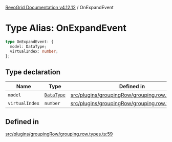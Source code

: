 [RevoGrid Documentation v4.12.12](README.md) / OnExpandEvent

# Type Alias: OnExpandEvent

```ts
type OnExpandEvent: {
  model: DataType;
  virtualIndex: number;
};
```

## Type declaration

| Name | Type | Defined in |
| ------ | ------ | ------ |
| `model` | [`DataType`](TypeAlias.DataType.md) | [src/plugins/groupingRow/grouping.row.types.ts:60](https://github.com/revolist/revogrid/blob/ecd92bead8bd3117a71a9fcab227f9b0f91c2edf/src/plugins/groupingRow/grouping.row.types.ts#L60) |
| `virtualIndex` | `number` | [src/plugins/groupingRow/grouping.row.types.ts:61](https://github.com/revolist/revogrid/blob/ecd92bead8bd3117a71a9fcab227f9b0f91c2edf/src/plugins/groupingRow/grouping.row.types.ts#L61) |

## Defined in

[src/plugins/groupingRow/grouping.row.types.ts:59](https://github.com/revolist/revogrid/blob/ecd92bead8bd3117a71a9fcab227f9b0f91c2edf/src/plugins/groupingRow/grouping.row.types.ts#L59)
